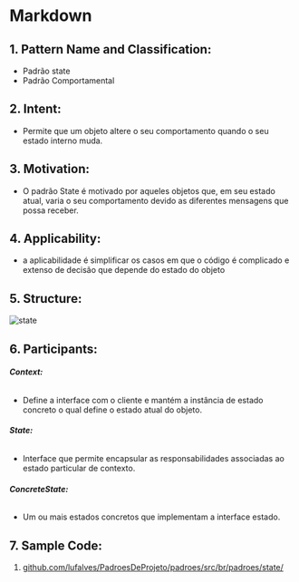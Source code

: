 # **Markdown**
## 1. **Pattern Name and Classification:**
* Padrão state
* Padrão Comportamental
## 2. **Intent:**

*  Permite que um objeto altere o seu comportamento quando o seu estado interno muda.

## 3. **Motivation:**

* O padrão State é motivado por aqueles objetos que, em seu estado atual, varia o seu comportamento devido as diferentes mensagens que possa receber.
## 4. **Applicability:**

* a aplicabilidade é simplificar os casos em que o código é complicado e extenso de decisão que depende do estado do objeto

## 5. **Structure:**
![state](https://www.thiengo.com.br/img/post/normal/f8vu2jt9hh2fcendvulf6qb7t25c6729cbf88ac0a377c8f7003bf9365e.jpg)

## 6. **Participants:**

######    **Context:**
* Define a interface com o cliente e mantém a instância de estado concreto o qual define o estado atual do objeto.
######    **State:**
* Interface que permite encapsular as responsabilidades associadas ao estado particular de contexto.
######    **ConcreteState:**
* Um ou mais estados concretos que implementam a interface estado.

## 7. **Sample Code:**
1. [github.com/lufalves/PadroesDeProjeto/padroes/src/br/padroes/state/](https://github.com/lufalves/PadroesDeProjeto/tree/master/padroes/src/br/padroes/state)
